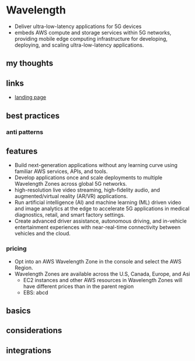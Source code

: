 # Wavelength

- Deliver ultra-low-latency applications for 5G devices
- embeds AWS compute and storage services within 5G networks, providing mobile edge computing infrastructure for developing, deploying, and scaling ultra-low-latency applications.

## my thoughts

## links

- [landing page](https://aws.amazon.com/wavelength/)

## best practices

### anti patterns

## features

- Build next-generation applications without any learning curve using familiar AWS services, APIs, and tools.
- Develop applications once and scale deployments to multiple Wavelength Zones across global 5G networks.
- high-resolution live video streaming, high-fidelity audio, and augmented/virtual reality (AR/VR) applications.
- Run artificial intelligence (AI) and machine learning (ML) driven video and image analytics at the edge to accelerate 5G applications in medical diagnostics, retail, and smart factory settings.
- Create advanced driver assistance, autonomous driving, and in-vehicle entertainment experiences with near-real-time connectivity between vehicles and the cloud.

### pricing

- Opt into an AWS Wavelength Zone in the console and select the AWS Region.
- Wavelength Zones are available across the U.S, Canada, Europe, and Asi
  - EC2 instances and other AWS resources in Wavelength Zones will have different prices than in the parent region
  - EBS: abcd

## basics

## considerations

## integrations
